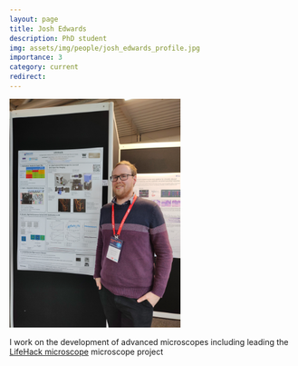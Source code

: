 ```yaml
---
layout: page
title: Josh Edwards
description: PhD student
img: assets/img/people/josh_edwards_profile.jpg
importance: 3
category: current
redirect: 
---
```


<div class="page">

<img src="assets/img/people/josh_edwards_profile.jpg" width="60%">

<p>I work on the development of advanced microscopes including leading the 
<a href="https://holdenlab.github.io/LifeHackWebsite">LifeHack microscope</a> microscope project</p>

</div>